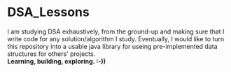 # DSA_Lessons

I am studying DSA exhaustively, from the ground-up and making sure that I write code for any solution/algorithm I study.
Eventually, I would like to turn this repository into a usable java library for useing pre-implemented data structures for others' projects.
<br>
<strong>Learning, building, exploring. :-))</strong>
<br>
